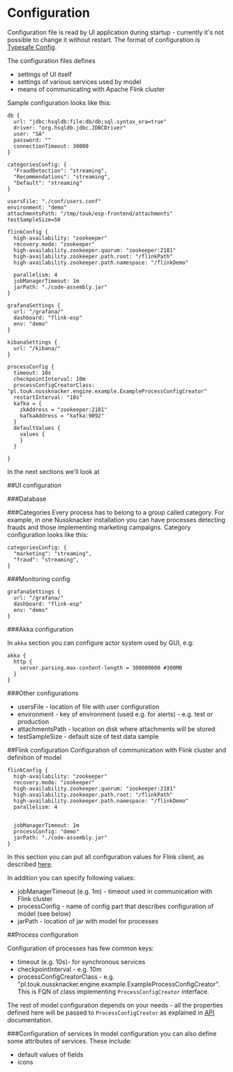 Configuration
=============

Configuration file is read by UI application during startup - currently it's not possible to change it without restart.
The format of configuration is [Typesafe Config](https://github.com/typesafehub/config).

The configuration files defines
* settings of UI itself
* settings of various services used by model
* means of communicating with Apache Flink cluster

Sample configuration looks like this:
```config
db {
  url: "jdbc:hsqldb:file:db/db;sql.syntax_ora=true"
  driver: "org.hsqldb.jdbc.JDBCDriver"
  user: "SA"
  password: ""
  connectionTimeout: 30000
}

categoriesConfig: {
  "FraudDetection": "streaming",
  "Recommendations": "streaming",
  "Default": "streaming"
}

usersFile: "./conf/users.conf"
environment: "demo"
attachmentsPath: "/tmp/touk/esp-frontend/attachments"
testSampleSize=50

flinkConfig {
  high-availability: "zookeeper"
  recovery.mode: "zookeeper"
  high-availability.zookeeper.quorum: "zookeeper:2181"
  high-availability.zookeeper.path.root: "/flinkPath"
  high-availability.zookeeper.path.namespace: "/flinkDemo"

  parallelism: 4
  jobManagerTimeout: 1m
  jarPath: "./code-assembly.jar"
}

grafanaSettings {
  url: "/grafana/"
  dashboard: "flink-esp"
  env: "demo"
}

kibanaSettings {
  url: "/kibana/"
}

processConfig {
  timeout: 10s
  checkpointInterval: 10m
  processConfigCreatorClass: "pl.touk.nussknacker.engine.example.ExampleProcessConfigCreator"
  restartInterval: "10s"
  kafka = {
    zkAddress = "zookeeper:2181"
    kafkaAddress = "kafka:9092"
  }
  defaultValues {
    values {
    }
  }

}

```
In the next sections we'll look at 

##UI configuration

###Database

###Categories
Every process has to belong to a group called category. For example, in one Nussknacker installation you can 
have processes detecting frauds and those implementing marketing campaigns. Category configuration looks like this:
```
categoriesConfig: {
  "marketing": "streaming",
  "fraud": "streaming",
}
```

###Monitoring config
```
grafanaSettings {
  url: "/grafana/"
  dashboard: "flink-esp"
  env: "demo"
}
```

###Akka configuration

In ```akka``` section you can configure actor system used by GUI, e.g:
```
akka {
  http {
    server.parsing.max-content-length = 300000000 #300MB
  }
}

```

###Other configurations

* usersFile - location of file with user configuration
* environment - key of environment (used e.g. for alerts) - e.g. test or production
* attachmentsPath - location on disk where attachments will be stored 
* testSampleSize - default size of test data sample 

##Flink configuration
Configuration of communication with Flink cluster and definition of model

```
flinkConfig {
  high-availability: "zookeeper"
  recovery.mode: "zookeeper"
  high-availability.zookeeper.quorum: "zookeeper:2181"
  high-availability.zookeeper.path.root: "/flinkPath"
  high-availability.zookeeper.path.namespace: "/flinkDemo"
  parallelism: 4
  
  
  jobManagerTimeout: 1m
  processConfig: "demo"
  jarPath: "./code-assembly.jar"
}
```
In this section you can put all configuration values for Flink client, as described [here](https://ci.apache.org/projects/flink/flink-docs-release-{{book.flinkMajorVersion}}/setup/config.html).

In addition you can specify following values:

* jobManagerTimeout (e.g. 1m) - timeout used in communication with Flink cluster
* processConfig - name of config part that describes configuration of model (see below)
* jarPath - location of jar with model for processes

##Process configuration

Configuration of processes has few common keys:
*  timeout (e.g. 10s)- for synchronous services
*  checkpointInterval - e.g. 10m
*  processConfigCreatorClass - e.g. "pl.touk.nussknacker.engine.example.ExampleProcessConfigCreator". This is FQN of class implementing
```ProcessConfigCreator``` interface.

The rest of model configuration depends on your needs - all the properties defined here will be passed to ```ProcessConfigCreator``` as explained in [API](API.md) documentation.

###Configuration of services
In model configuration you can also define some attributes of services. These include:
* default values of fields
* icons